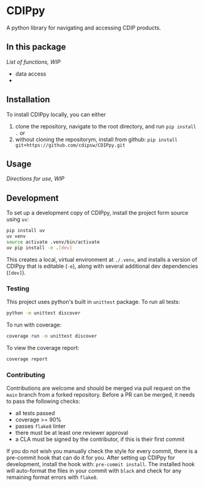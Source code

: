 # CDIPpy
A python library for navigating and accessing CDIP products.

## In this package
_List of functions, WIP_  
* data access
*

## Installation
To install CDIPpy locally, you can either  
1.  clone the repository, navigate to the root directory, and run `pip install .` or   
2. without cloning the repositorym, install from github: `pip install git+https://github.com/cdipsw/CDIPpy.git`


## Usage
_Directions for use, WIP_

## Development
To set up a development copy of CDIPpy, install the project form source using `uv`:  
``` bash
pip install uv
uv venv
source activate .venv/bin/activate
uv pip install -e .[dev]
```
This creates a local, virtual environment at `./.venv`, and installs a version of CDIPpy that is editable (`-e`), along with several additional dev dependencies (`[dev]`).

### Testing
This project uses python's built in `unittest` package. To run all tests: 
~~~bash
python -m unittest discover
~~~
To run with coverage:
~~~bash
coverage run -m unittest discover
~~~
To view the coverage report:
~~~bash
coverage report
~~~

### Contributing
Contributions are welcome and should be merged via pull request on the `main` branch from a forked repository. Before a PR can be merged, it needs to pass the following checks:

* all tests passed
* coverage >= 90%
* passes `flake8` linter
* there must be at least one reviewer approval
* a CLA must be signed by the contributor, if this is their first commit

If you do not wish you manually check the style for every commit, there is a pre-commit hook that can do it for you. After setting up CDIPpy for development, install the hook with: `pre-commit install`. The installed hook will auto-format the files in your commit with `black` and check for any remaining format errors with `flake8`. 